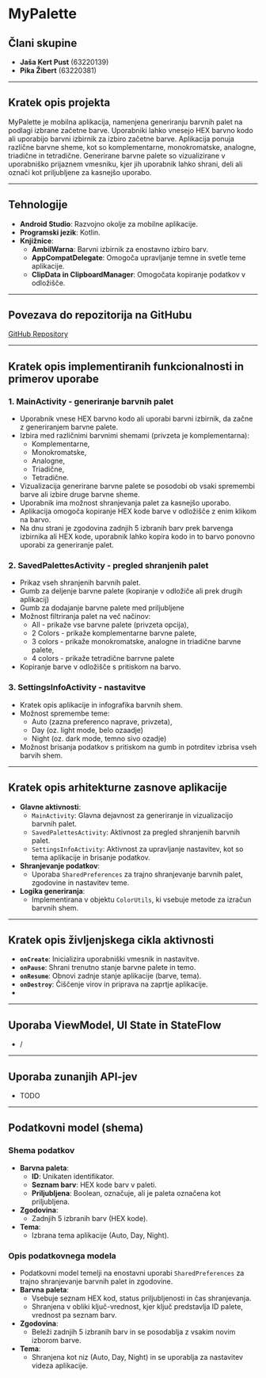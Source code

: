 # MyPalette

## Člani skupine
- **Jaša Kert Pust** (63220139)
- **Pika Žibert** (63220381)

---

## Kratek opis projekta
MyPalette je mobilna aplikacija, namenjena generiranju barvnih palet na podlagi izbrane začetne barve. Uporabniki lahko vnesejo HEX barvno kodo ali uporabijo barvni izbirnik za izbiro začetne barve. Aplikacija ponuja različne barvne sheme, kot so 
komplementarne, monokromatske, analogne, triadične in tetradične. Generirane barvne palete so vizualizirane v uporabniško prijaznem vmesniku, kjer jih uporabnik lahko shrani, deli ali označi kot priljubljene za kasnejšo uporabo. 

---

## Tehnologije
- **Android Studio**: Razvojno okolje za mobilne aplikacije.
- **Programski jezik**: Kotlin.
- **Knjižnice**:
  - **AmbilWarna**: Barvni izbirnik za enostavno izbiro barv.
  - **AppCompatDelegate**: Omogoča upravljanje temne in svetle teme aplikacije.
  - **ClipData in ClipboardManager**: Omogočata kopiranje podatkov v odložišče.
  
---

## Povezava do repozitorija na GitHubu
[GitHub Repository](https://github.com/pikazibert/EMP)

---

## Kratek opis implementiranih funkcionalnosti in primerov uporabe

### 1. **MainActivity - generiranje barvnih palet**
- Uporabnik vnese HEX barvno kodo ali uporabi barvni izbirnik, da začne z generiranjem barvne palete.
- Izbira med različnimi barvnimi shemami (privzeta je komplementarna):
  - Komplementarne,
  - Monokromatske,
  - Analogne,
  - Triadične,
  - Tetradične.
- Vizualizacija generirane barvne palete se posodobi ob vsaki spremembi barve ali izbire druge barvne sheme.
- Uporabnik ima možnost shranjevanja palet za kasnejšo uporabo.
- Aplikacija omogoča kopiranje HEX kode barve v odložišče z enim klikom na barvo.
- Na dnu strani je zgodovina zadnjih 5 izbranih barv prek barvenga izbirnika ali HEX kode, uporabnik lahko kopira kodo in to barvo ponovno uporabi za generiranje palet.

### 2. **SavedPalettesActivity - pregled shranjenih palet**
- Prikaz vseh shranjenih barvnih palet.
- Gumb za deljenje barvne palete (kopiranje v odložiče ali prek drugih aplikacij)
- Gumb za dodajanje barvne palete med priljubljene
- Možnost filtriranja palet na več načinov:
  - All - prikaže vse barvne  palete (privzeta opcija),
  - 2 Colors - prikaže komplementarne barvne palete,
  - 3 colors - prikaže monokromatske, analogne in triadične barvne palete,
  - 4 colors - prikaže tetradične barrvne palete
- Kopiranje barve v odložišče s pritiskom na barvo.

### 3. **SettingsInfoActivity - nastavitve**
- Kratek opis aplikacije in infografika barvnih shem.
- Možnost spremembe teme:
  - Auto (zazna preferenco naprave, privzeta),
  - Day (oz. light mode, belo ozaadje)
  - Night (oz. dark mode, temno sivo ozadje)
- Možnost brisanja podatkov s pritiskom na gumb in potrditev izbrisa vseh barvih shem.
  
---

## Kratek opis arhitekturne zasnove aplikacije
- **Glavne aktivnosti**:
  - `MainActivity`: Glavna dejavnost za generiranje in vizualizacijo barvnih palet.
  - `SavedPalettesActivity`: Aktivnost za pregled shranjenih barvnih palet.
  - `SettingsInfoActivity`: Aktivnost za upravljanje nastavitev, kot so tema aplikacije in brisanje podatkov.
- **Shranjevanje podatkov**:
  - Uporaba `SharedPreferences` za trajno shranjevanje barvnih palet, zgodovine in nastavitev teme.
- **Logika generiranja**:
  - Implementirana v objektu `ColorUtils`, ki vsebuje metode za izračun barvnih shem.

---

## Kratek opis življenjskega cikla aktivnosti
- **`onCreate`**: Inicializira uporabniški vmesnik in nastavitve.
- **`onPause`**: Shrani trenutno stanje barvne palete in temo.
- **`onResume`**: Obnovi zadnje stanje aplikacije (barve, tema).
- **`onDestroy`**: Čiščenje virov in priprava na zaprtje aplikacije.
- 
---

## Uporaba ViewModel, UI State in StateFlow
- / 

---

## Uporaba zunanjih API-jev
- TODO

---

## **Podatkovni model (shema)**

### **Shema podatkov**
- **Barvna paleta**:
  - **ID**: Unikaten identifikator.
  - **Seznam barv**: HEX kode barv v paleti.
  - **Priljubljena**: Boolean, označuje, ali je paleta označena kot priljubljena.
- **Zgodovina**:
  - Zadnjih 5 izbranih barv (HEX kode).
- **Tema**:
  - Izbrana tema aplikacije (Auto, Day, Night).

### **Opis podatkovnega modela**
- Podatkovni model temelji na enostavni uporabi `SharedPreferences` za trajno shranjevanje barvnih palet in zgodovine.
- **Barvna paleta**:
  - Vsebuje seznam HEX kod, status priljubljenosti in čas shranjevanja.
  - Shranjena v obliki ključ-vrednost, kjer ključ predstavlja ID palete, vrednost pa seznam barv.
- **Zgodovina**:
  - Beleži zadnjih 5 izbranih barv in se posodablja z vsakim novim izborom barve.
- **Tema**:
  - Shranjena kot niz (Auto, Day, Night) in se uporablja za nastavitev videza aplikacije.




